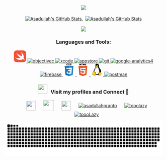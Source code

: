 
<p align="center">
	 <a href="https://github.com/asadullahpranto"><img src="https://readme-typing-svg.demolab.com?font=Fira+Code&duration=6500&pause=500&color=2AA889&center=true&vCenter=true&width=550&lines=Hi+There%2C+I'm+Asadullah+Pranto%F0%9F%91%8B;A+Passionate+iOS+Developer+and+Tech+Enthusiast;Love+Problem+Solving+and+Teamwork+and+more..." /></a>
 </p>
 
 <p align="center">
  <a href="https://github.com/asadullahpranto/asadullahpranto">
   <img align="center" src="https://github-readme-stats.vercel.app/api?username=asadullahpranto&show_icons=true&theme=tokyonight&hide_border=false" alt="Asadullah's GitHub Stats" />
</a>  &nbsp;
  <a href="https://github.com/asadullahpranto/asadullahpranto">
 <img align="center" src="https://github-readme-stats.vercel.app/api/top-langs/?username=asadullahpranto&layout=compact&langs_count=8&theme=tokyonight&hide_border=false" alt="Asadullah's GitHub Stats" />
</a>
</p>

<p align="center">

<a href="https://github.com/asadullahpranto/asadullahpranto">
  <img align="center" src="https://github-readme-streak-stats.herokuapp.com/?user=asadullahpranto&theme=vue-dark" />
</a>
</p>

<h3 align="center">Languages and Tools:</h3>
<p align="center"> 
	<a href="https://developer.apple.com/swift/" target="_blank" rel="noreferrer"> <img src="https://raw.githubusercontent.com/devicons/devicon/master/icons/swift/swift-original.svg" alt="swift" width="40" height="40"> </a>
	<a href="https://developer.apple.com/library/archive/documentation/Cocoa/Conceptual/ProgrammingWithObjectiveC/Introduction/Introduction.html" target="_blank" rel="noreferrer"> <img src="https://www.vectorlogo.zone/logos/apple_objectivec/apple_objectivec-icon.svg" alt="objectivec" width="40" height="40"> </a>
	<a href="https://developer.apple.com/xcode/" target="_blank" rel="noreferrer"> <img src="https://github.com/asadullahpranto/asadullahpranto/assets/22514450/ce801440-6672-47b6-852f-1db9d4e8c4f6" alt="xcode" width="45" height="45"> </a>
	<a href="https://www.apple.com/app-store/" target="_blank" rel="noreferrer"> <img src="https://github.com/asadullahpranto/asadullahpranto/assets/22514450/e242f3ab-bcb7-43db-8687-1ffbc74b55c2" alt="appstore" width="38" height="38"> </a> 
	<a href="https://git-scm.com/" target="_blank" rel="noreferrer"> <img src="https://www.vectorlogo.zone/logos/git-scm/git-scm-icon.svg" alt="git" width="40" height="40"> </a>
	<a href="https://marketingplatform.google.com/about/analytics/" target="_blank" rel="noreferrer"> <img src="https://github.com/asadullahpranto/asadullahpranto/assets/22514450/e9978aff-e244-4134-8d41-a25ecf1b9227" alt="google-analytics4" width="40" height="40"> </a>
	<a href="https://firebase.google.com/" target="_blank" rel="noreferrer"> <img src="https://www.vectorlogo.zone/logos/firebase/firebase-icon.svg" alt="firebase" width="40" height="40"> </a> 
	<a href="https://www.w3schools.com/css/" target="_blank" rel="noreferrer"> <img src="https://raw.githubusercontent.com/devicons/devicon/master/icons/css3/css3-original-wordmark.svg" alt="css3" width="40" height="40"> </a>  
	<a href="https://www.w3.org/html/" target="_blank" rel="noreferrer"> <img src="https://raw.githubusercontent.com/devicons/devicon/master/icons/html5/html5-original-wordmark.svg" alt="html5" width="40" height="40"> </a> 
	<a href="https://www.linux.org/" target="_blank" rel="noreferrer"> <img src="https://raw.githubusercontent.com/devicons/devicon/master/icons/linux/linux-original.svg" alt="linux" width="40" height="40"> </a>   
	<a href="https://postman.com" target="_blank" rel="noreferrer"> <img src="https://www.vectorlogo.zone/logos/getpostman/getpostman-icon.svg" alt="postman" width="40" height="40"> </a>
	
</p>

<h3 align="center" > <img src="https://media.giphy.com/media/iY8CRBdQXODJSCERIr/giphy.gif" width="30" height="30" style="margin-right: 10px;">Visit my profiles and Connect 🤝</h3>

<p align="center">

 <div align="center">
        <a style="margin-left: 20px;" target="_blank" href="https://www.linkedin.com/in/asadullahpranto/">
			<img align="center" src="https://cdn2.iconfinder.com/data/icons/social-media-2285/512/1_Linkedin_unofficial_colored_svg-128.png" height="30" width="30"></a>
        <a style="margin-left: 20px;" target="_blank" href="https://github.com/asadullahpranto">
		<img align="center" src="https://img.icons8.com/fluent/48/4a90e2/github.png" height="35" width="35"></a>
		<a style="margin-left: 20px;" target="_blank" href="https://stackoverflow.com/users/7385095/tooolazy?tab=profile">
				<img align="center" src="https://img.icons8.com/external-tal-revivo-color-tal-revivo/40/000000/external-stack-overflow-is-a-question-and-answer-site-for-professional-logo-color-tal-revivo.png" height="30" width="30"></a>
	 <a style="margin-left: 20px;" href="https://leetcode.com/asadullahpranto/" target="_blank"><img align="center" src="https://raw.githubusercontent.com/rahuldkjain/github-profile-readme-generator/master/src/images/icons/Social/leet-code.svg" alt="asadullahpranto" height="30" width="30" ></a>
	<a style="margin-left: 20px;" href="https://www.hackerrank.com/tooolazy" target="_blank"><img align="center" src="https://img.icons8.com/external-tal-revivo-shadow-tal-revivo/24/external-hackerrank-is-a-technology-company-that-focuses-on-competitive-programming-logo-shadow-tal-revivo.png" alt="tooolazy"> </a>
	<a style="margin-left: 20px;" href="https://codeforces.com/profile/ToooLazy" target="_blank"><img align="center" src="https://raw.githubusercontent.com/rahuldkjain/github-profile-readme-generator/master/src/images/icons/Social/codeforces.svg" alt="toooLazy" height="30" width="30" ></a>
</p>


<div>
  <picture>
  <source media="(prefers-color-scheme: dark)" srcset="https://raw.githubusercontent.com/platane/platane/output/github-contribution-grid-snake-dark.svg">
  <source media="(prefers-color-scheme: light)" srcset="https://raw.githubusercontent.com/platane/platane/output/github-contribution-grid-snake.svg">
  <img alt="github contribution grid snake animation" src="https://raw.githubusercontent.com/platane/platane/output/github-contribution-grid-snake.svg">
</picture>
</div>




<!--
**asadullahpranto/asadullahpranto** is a ✨ _special_ ✨ repository because its `README.md` (this file) appears on your GitHub profile.

Here are some ideas to get you started:

- 🔭 I’m currently working on ...
- 🌱 I’m currently learning ...
- 👯 I’m looking to collaborate on ...
- 🤔 I’m looking for help with ...
- 💬 Ask me about ...
- 📫 How to reach me: ...
- 😄 Pronouns: ...
- ⚡ Fun fact: ...
-->
